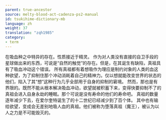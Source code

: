 ```yaml
---
parent: true-ancestor
source: melty-blood-act-cadenza-ps2-manual
id: tsukihime-dictionary-mb
language: zh
weight: 37
translation: "zqh1985"
category:
- term
---
```


在吸血种之中特异的存在。性质接近于精灵。
作为对人类没有直接的自卫手段的星球做出来的东西，可说是“自然的触觉”的存在。但是，在其诞生有缺陷，真祖具有了吸血冲动这个错误。
所有真祖都有着想吸作为理应是制约对象的人类的血这种欲望，为了抑制住那个冲动消耗着自己的精神力。仅以想就能改变世界的状态的他们，陷入了其“想”这种行为几乎全部用于自身的抑制的窘境。
然而，那也是有界限的。既然不能从根本解决吸血冲动，欲望就被积蓄下来，变得快要抑制不了的真祖会进入自身永劫的睡眠。那个可说是没有寿命的他们的寿命吧。
真祖的数量逐年减少下去，在爱尔奎特诞生了的十二世纪已经减少到了百个体。
其中也有输给欲望，变成会无差别地吸人血的真祖。他们被称为堕落真祖（魔王），被认为以人之力是不可能毁灭的。
